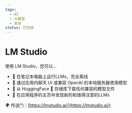 ```yaml
---
tags:
  - AI
  - 大模型
  - 本地
status: 已完成
---
```

# LM Studio

使用 LM Studio，您可以... 
 - 🤖 在笔记本电脑上运行LLMs，完全离线
 - 👾 通过应用内聊天 UI 或兼容 OpenAI 的本地服务器使用模型
 - 📂 从 HuggingFace 🤗 存储库下载任何兼容的模型文件
 - 🔭 在应用程序的主页中发现新的和值得注意的LLMs


🌍 传送门：[https://lmstudio.ai/](https://lmstudio.ai/)